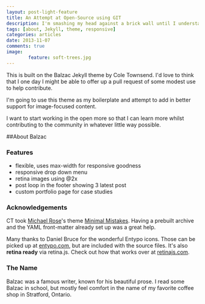 ```yaml
---
layout: post-light-feature
title: An Attempt at Open-Source using GIT
description: I'm smashing my head against a brick wall until I understand version control and Jekyll.
tags: [about, Jekyll, theme, responsive]
categories: articles
date: 2013-11-07
comments: true
image: 
        feature: soft-trees.jpg
---
```

This is built on the Balzac Jekyll theme by Cole Townsend. I'd love to think that I one day I might be able to offer up a pull request of some modest use to help contribute.

I'm going to use this theme as my boilerplate and attempt to add in better support for image-focused content.

I want to start working in the open more so that I can learn more whilst contributing to the community in whatever little way possible.

##About Balzac

### Features
* flexible, uses max-width for responsive goodness
* responsive drop down menu
* retina images using @2x
* post loop in the footer showing 3 latest post
* custom portfolio page for case studies

### Acknowledgements
CT took [Michael Rose](http://twitter.com/mmistakes)'s theme [Minimal Mistakes](http://mmistakes.github.io/minimal-mistakes/). Having a prebuilt archive and the YAML front-matter already set up was a great help. 

Many thanks to Daniel Bruce for the wonderful Entypo icons. Those can be picked up at [entypo.com](http://entypo.com), but are included with the source files. It's also <b>retina ready</b> via retina.js. Check out how that works over at [retinajs.com](http://retinajs.com).

### The Name
Balzac was a famous writer, known for his beautiful prose. I read some Balzac in school, but mostly feel comfort in the name of my favorite coffee shop in Stratford, Ontario. 